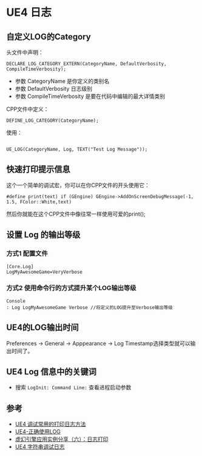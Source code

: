 # UE4 日志

## 自定义LOG的Category

头文件中声明：

```
DECLARE_LOG_CATEGORY_EXTERN(CategoryName, DefaultVerbosity, CompileTimeVerbosity);
```

- 参数 CategoryName 是你定义的类别名
- 参数 DefaultVerbosity 日志级别
- 参数 CompileTimeVerbosity 是要在代码中编辑的最大详情类别


CPP文件中定义：

```
DEFINE_LOG_CATEGORY(CategoryName);
```

使用：

```

UE_LOG(CategoryName, Log, TEXT("Test Log Message"));

```

## 快速打印提示信息

这个一个简单的调试宏，你可以在你CPP文件的开头使用它：

```
#define print(text) if (GEngine) GEngine->AddOnScreenDebugMessage(-1, 1.5, FColor::White,text)
```

然后你就能在这个CPP文件中像往常一样使用可爱的print();


## 设置 Log 的输出等级

### 方式1 配置文件

```
[Core.Log]
LogMyAwesomeGame=VeryVerbose
```

### 方式2 使用命令行的方式提升某个LOG输出等级

```
Console
: Log LogMyAwesomeGame Verbose //将定义的LOG提升至Verbose输出等级
```


## UE4的LOG输出时间

Preferences -> General -> Apppearance -> Log Timestamp选择类型就可以输出时间了。

## UE4 Log 信息中的关键词

- 搜索 `LogInit: Command Line:` 查看进程启动参数

## 参考

- [UE4 调试常用的打印日志方法](https://cloud.tencent.com/developer/article/2066023)
- [UE4-正确使用LOG](https://stonelzp.github.io/how-to-use-log/)
- [虚幻引擎应用实例分享（六）：日志打印](https://indienova.com/indie-game-development/unreal-engine-example-sharing-part-6/)
- [UE4 字符串调试日志](https://muyunsoft.com/blog/Unreal4/UE4CodeTheory/DebugInfo.html)
